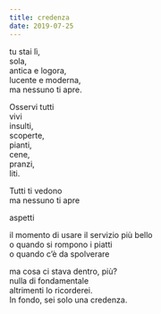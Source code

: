 ```yaml
---
title: credenza
date: 2019-07-25
---
```

tu stai lì,  
sola,  
antica e logora,  
lucente e moderna,  
ma nessuno ti apre.

Osservi tutti  
vivi  
insulti,  
scoperte,  
pianti,  
cene,  
pranzi,  
liti.

Tutti ti vedono  
ma nessuno ti apre

aspetti

il momento di usare il servizio più bello  
o quando si rompono i piatti  
o quando c’è da spolverare

ma cosa ci stava dentro, più?  
nulla di fondamentale  
altrimenti lo ricorderei.  
In fondo, sei solo una credenza.

